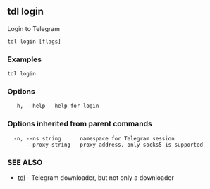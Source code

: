 ## tdl login

Login to Telegram

```
tdl login [flags]
```

### Examples

```
tdl login
```

### Options

```
  -h, --help   help for login
```

### Options inherited from parent commands

```
  -n, --ns string      namespace for Telegram session
      --proxy string   proxy address, only socks5 is supported
```

### SEE ALSO

* [tdl](tdl.md)	 - Telegram downloader, but not only a downloader

